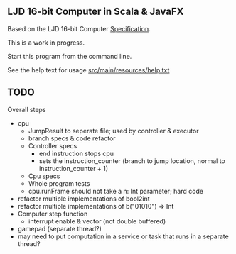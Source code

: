 LJD 16-bit Computer in Scala & JavaFX
-------------------------------------

Based on the LJD 16-bit Computer
[Specification](https://github.com/lj-ditrapani/16-bit-computer-specification).

This is a work in progress.

Start this program from the command line.

See the help text for usage [src/main/resources/help.txt](src/main/resources/help.txt)


TODO
----

Overall steps
- cpu
    - JumpResult to seperate file; used by controller & executor
    - branch specs & code refactor
    - Controller specs
      - end instruction stops cpu
      - sets the instruction_counter
        (branch to jump location, normal to instruction_counter + 1)
    - Cpu specs
    - Whole program tests
    - cpu.runFrame should not take a n: Int parameter; hard code
- refactor multiple implementations of bool2int
- refactor multiple implementations of b("01010") => Int
- Computer step function
    - interrupt enable & vector (not double buffered)
- gamepad (separate thread?)
- may need to put computation in a service or task
  that runs in a separate thread?
